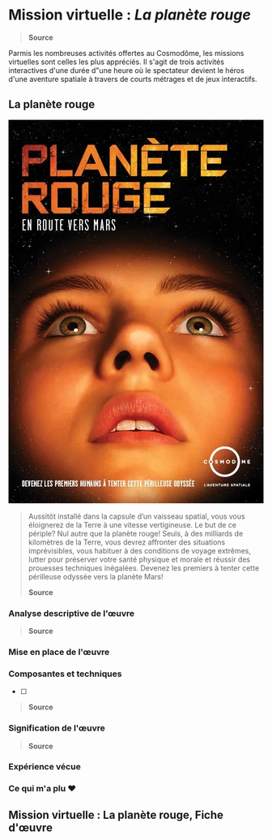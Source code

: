 # Mission virtuelle : *La planète rouge*

> **Source**

Parmis les nombreuses activités offertes au Cosmodôme, les missions virtuelles sont celles les plus appréciés. Il s'agit de trois activités interactives d'une durée d"une heure où le spectateur devient le héros d'une aventure spatiale à travers de courts métrages et de jeux interactifs.

## La planète rouge

![photo](media/affiche.webp)

> Aussitôt installé dans la capsule d’un vaisseau spatial, vous vous éloignerez de la Terre à une vitesse vertigineuse. Le but de ce périple? Nul autre que la planète rouge! Seuls, à des milliards de kilomètres de la Terre, vous devrez affronter des situations imprévisibles, vous habituer à des
conditions de voyage extrêmes, lutter pour préserver votre santé physique et morale et réussir des prouesses techniques inégalées. Devenez les premiers à tenter cette périlleuse odyssée vers la planète Mars!
>
> **Source** 

### Analyse descriptive de l'œuvre 

> **Source** 

### Mise en place de l'œuvre

### Composantes et techniques
- [ ] 

> **Source** 

### Signification de l'œuvre

> **Source** 

### Expérience vécue

### Ce qui m'a plu ♥

## Mission virtuelle : La planète rouge, Fiche d'œuvre
